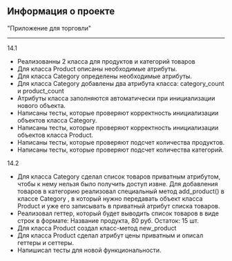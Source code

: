 Информация о проекте
---


"Приложение для торговли"
***
14.1
- Реализованны 2 класса для продуктов и категорий товаров
- Для класса Product описаны необходимые атрибуты.
- Для класса Category определены необходимые атрибуты.
- Для класса Category добавлены два атрибута класса: category_count и product_count
- Атрибуты класса заполняются автоматически при инициализации нового объекта.
- Написаны тесты, которые проверяют корректность инициализации объектов класса Category.
- Написаны тесты, которые проверяют корректность инициализации объектов класса Product.
- Написаны тесты, которые проверяют подсчет количества продуктов.
- Написаны тесты, которые проверяют подсчет количества категорий.


14.2
- Для класса Category сделал список товаров приватным атрибутом, чтобы к нему нельзя было получить доступ извне. Для добавления товаров в категорию реализовал специальный метод 
add_product()
 в классе 
Category
, в который нужно передавать объект класса 
Product
 и уже его записывать в приватный атрибут списка товаров.
- Реализовал геттер, который будет выводить список товаров в виде строк в формате:
Название продукта, 80 руб. Остаток: 15 шт.
- Для класса 
Product
 создал класс-метод 
new_product
- Для класса 
Product
 сделал атрибут цены приватным и описал геттеры и сеттеры.
- Напишисал тесты для новой функциональности.